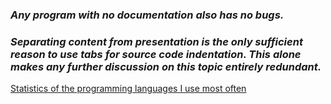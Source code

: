 ### _Any program with no documentation also has no bugs._

### _Separating content from presentation is the only sufficient reason to use tabs for source code indentation. This alone makes any further discussion on this topic entirely redundant._

[Statistics of the programming languages I use most often](https://github-readme-stats.vercel.app/api/top-langs/?username=mikobartnicki&langs_count=20&hide=html)
